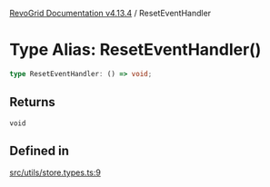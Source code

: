 [RevoGrid Documentation v4.13.4](README.md) / ResetEventHandler

# Type Alias: ResetEventHandler()

```ts
type ResetEventHandler: () => void;
```

## Returns

`void`

## Defined in

[src/utils/store.types.ts:9](https://github.com/revolist/revogrid/blob/325e86c31155d90566dec588c08b121b0ae7657a/src/utils/store.types.ts#L9)
